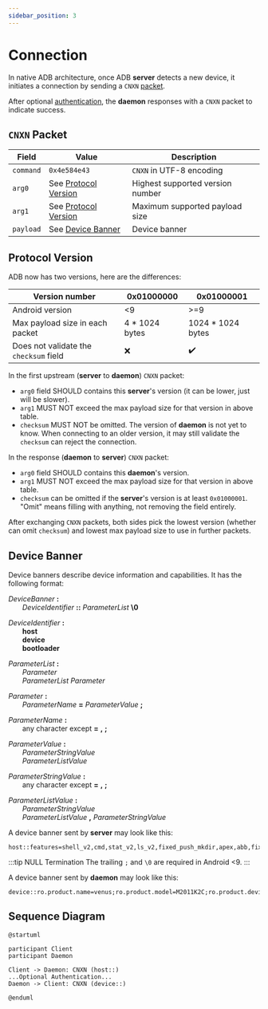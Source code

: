```yaml
---
sidebar_position: 3
---
```


<!--
cspell: ignore bootloader
cspell: ignore enduml
cspell: ignore mkdir
cspell: ignore startuml
-->

# Connection

In native ADB architecture, once ADB **server** detects a new device, it initiates a connection by sending a `CNXN` [packet](./packet.md).

After optional [authentication](./authentication.md), the **daemon** responses with a `CNXN` packet to indicate success.

## `CNXN` Packet

| Field     | Value                                     | Description                      |
| --------- | ----------------------------------------- | -------------------------------- |
| `command` | `0x4e584e43`                              | `CNXN` in UTF-8 encoding         |
| `arg0`    | See [Protocol Version](#protocol-version) | Highest supported version number |
| `arg1`    | See [Protocol Version](#protocol-version) | Maximum supported payload size   |
| `payload` | See [Device Banner](#device-banner)       | Device banner                    |

## Protocol Version

ADB now has two versions, here are the differences:

| Version number                         | 0x01000000     | 0x01000001         |
| -------------------------------------- | -------------- | ------------------ |
| Android version                        | <9             | >=9                |
| Max payload size in each packet        | 4 * 1024 bytes | 1024 * 1024 bytes  |
| Does not validate the `checksum` field | :x:            | :heavy_check_mark: |

In the first upstream (**server** to **daemon**) `CNXN` packet:

* `arg0` field SHOULD contains this **server**'s version (it can be lower, just will be slower).
* `arg1` MUST NOT exceed the max payload size for that version in above table.
* `checksum` MUST NOT be omitted. The version of **daemon** is not yet to know. When connecting to an older version, it may still validate the `checksum` can reject the connection.

In the response (**daemon** to **server**) `CNXN` packet:

* `arg0` field SHOULD contains this **daemon**'s version.
* `arg1` MUST NOT exceed the max payload size for that version in above table.
* `checksum` can be omitted if the **server**'s version is at least `0x01000001`. "Omit" means filling with anything, not removing the field entirely.

After exchanging `CNXN` packets, both sides pick the lowest version (whether can omit `checksum`) and lowest max payload size to use in further packets.

## Device Banner

Device banners describe device information and capabilities. It has the following format:

*DeviceBanner* **:**<br/>
  *DeviceIdentifier* **::** *ParameterList* **\0**

*DeviceIdentifier* **:**<br/>
  **host**<br/>
  **device**<br/>
  **bootloader**

*ParameterList* **:**<br/>
  *Parameter*<br/>
  *ParameterList* *Parameter*

*Parameter* **:**<br/>
  *ParameterName* **=** *ParameterValue* **;**

*ParameterName* **:**<br/>
  any character except **=** **,** **;**

*ParameterValue* **:**<br/>
  *ParameterStringValue*<br/>
  *ParameterListValue*

*ParameterStringValue* **:**<br/>
  any character except **=** **,** **;**

*ParameterListValue* **:**<br/>
  *ParameterStringValue*<br/>
  *ParameterListValue* **,** *ParameterStringValue*

A device banner sent by **server** may look like this:

```text
host::features=shell_v2,cmd,stat_v2,ls_v2,fixed_push_mkdir,apex,abb,fixed_push_symlink_timestamp,abb_exec,remount_shell,track_app,sendrecv_v2,sendrecv_v2_brotli,sendrecv_v2_lz4,sendrecv_v2_zstd,sendrecv_v2_dry_run_send;\0
```

:::tip NULL Termination
The trailing `;` and `\0` are required in Android <9.
:::

A device banner sent by **daemon** may look like this:

```text
device::ro.product.name=venus;ro.product.model=M2011K2C;ro.product.device=venus;features=sendrecv_v2_brotli,remount_shell,sendrecv_v2,abb_exec,fixed_push_mkdir,fixed_push_symlink_timestamp,abb,shell_v2,cmd,ls_v2,apex,stat_v2
```

## Sequence Diagram

```uml
@startuml

participant Client
participant Daemon

Client -> Daemon: CNXN (host::)
...Optional Authentication...
Daemon -> Client: CNXN (device::)

@enduml
```
